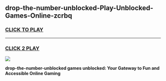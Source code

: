 
## drop-the-number-unblocked-Play-Unblocked-Games-Online-zcrbq
<h3>
<a href="https://premium76.site?title=drop-the-number-unblocked&ref=25A">CLICK TO PLAY</a></h3>
<hr>

<h3>
<a href="https://premium76.site?title=drop-the-number-unblocked&ref=25A">CLICK 2 PLAY</a>
  
</h3>

<a href="https://premium76.site?title=drop-the-number-unblocked&ref=25A"><img src="https://clearcache.store/games.png"></a>


**drop-the-number-unblocked games unblocked: Your Gateway to Fun and Accessible Online Gaming**
